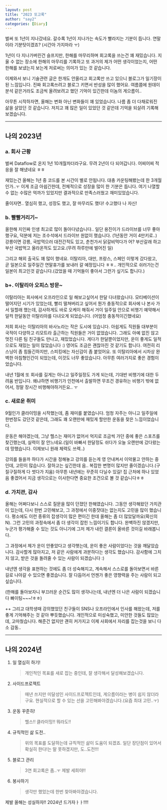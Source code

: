 ```yaml
---
layout: post
title: "2023 또고록"
author: "say2"
categories: [Diary]
---
```


벌써 또 1년이 지나갔네요. 갈수록 1년이 지나가는 속도가 빨라지는 기분이 듭니다. 연말이라 기분탓이겠죠? (시간아 가지마라 ㅜ)

1년이 다 지나가버린건 슬프지만, 한해를 마무리하며 회고록을 쓰는건 꽤 재밌습니다. 지울 수 없는 장소에 한해의 마무리를 기록하고 또 과거의 제가 어떤 생각이었는지, 어떤 한해를 보냈는지 보는게 저로써는 의미가 있는 것 같습니다. 

이제와서 보니 기술관련 글은 한개도 안올리고 회고록만 쓰고 있으니 블로그가 일기장이 된 느낌입니다. 진짜 회고록쓰려고 블로그 키면서 반성을 많이 했어요. 
여름쯤에 원데이 분석 같은거라도 조금씩 올려보려고 했던 기억이 있긴한데 이놈의 게으름이..

아무튼 시작하자면, 올해는 변화 아닌 변화들이 꽤 있었습니다. 나름 좀 더 다채로워진 삶을 살았던 것 같습니다. 저치고 꽤 많은 일이 있었던 것 같은데 기억을 되살려 기록해보겠습니다.

---


## 나의 2023년

### a. 회사 근황

벌써 Dataflow로 온지 1년 10개월차더라구요. 무려 2년이 다 되어갑니다. 어찌어찌 적응을 잘 해냈네요 ㅎㅎ

재밌는건 올해는 1년 중 코드를 본 시간이 별로 안됩니다. 대충 카운팅해봤는데 한 3개월인가..ㅜ 이게 조금 아쉽긴한데, 전체적으로 성장을 많이 한 기분은 듭니다. 여기 나열할 수 없는 수많은 억까가 있었지만 결과적으로 만족스러웠고 재미있었습니다. 

줄이자면.. 열심히 했고, 성장도 했고, 잘 마무리도 했다! 수고했다 나 자신!


### b. 빨빨거리기~

올한해 지인짜 인생 최고로 많이 돌아다녔습니다.. 일단 용진이가 드라이브를 너무 좋아했구요, 덕분에 저는 조수석에서 드라이브 원없이 했습니다. (1년동안 거이 4만키로..) 강릉이면 강릉, 국밥먹으러 대전간적도 있고, 춘천가서 닭갈비먹다가 어? 부산갈래 하고 부산 국밥먹고 올라온적도 있고요.(무려 하루만에 벌어진 일)

그리고 해외 출국도 꽤 많이 했네요. 이탈리아, 대만, 프랑스, 스페인 이렇게 갔다왔고, 곧 일본으로 일주일간 연말휴가를 보내러 갈 예정입니다 ㅎㅎ.. 개인적으로 쉬러가는건 일본이 최고인것 같습니다.(갔었을 때 기억들이 좋아서 그런가 싶기도 합니다.)

### b+. 이탈리아 오피스 방문~

이탈리아는 회사에서 오프라인으로 일 해보고싶어서 한달 다녀왔습니다. 모티베이션이 떨어지던 시기가 있었는데, 빨리 떨쳐버리고 싶어서 뭔가 충동적으로 회사에 나 본사 가서 일할래 했는데, 감사하게도 바로 오케이 해줘서 거이 일주일 안으로 비행기 예약해서 덜컥 한달동안 이탈리아를 다녀오게 되었습니다. (어엄청 충동적이긴했네요)

저희 회사는 이탈리아의 바사노라는 작은 도시에 있습니다. 아쉽게도 직원들 대부분이 국적이 다양하고 리모트라 출근하는 직원들은 거이 없었습니다. 그래도 아예 없진 않고 멋진 다른 팀 친구들도 만나고, 재밌었습니다. 게다가 한달뿐이었지만, 운이 좋게도 일적으로도 재밌는 일이 많았습니다 :) 영어도 조금은 괜찮아진 것 같기도 합니다. 여전히 리스닝이 좀 힘들긴하지만, 스피킹에는 자신감이 좀 붙었어요. 또 이탈리아에서 시차상 완벽한 아침형인간이 되었는데, 이것도 너무 좋았습니다. 아무튼 여러가지로 좋은 경험이었습니다.

내년 1월에 또 회사를 길게는 아니고 일주일정도 가게 되는데, 기대반 비행기에 대한 두려움 반입니다. 왜냐하면 비행기가 인천에서 출발하면 무조건 경유하는 비행기 밖에 없어서, 정말 장시간 비행해야하거든요.. ㅜ



### c. 새로운 취미

9월인가 클라이밍을 시작했는데, 좀 재미를 붙였습니다. 엄청 자주는 아니고 일주일에 한번정도 갔던것 같은데, 그래도 꽤 오랜만에 재밌게 할만한 운동을 찾은 느낌이었습니다. 

운동은 해야겠는데, 그냥 헬스는 재미가 없어서 억지로 조금씩 가던 중에 좋은 스포츠를 찾긴했는데, 실력이 잘 안느네요.(일이 바빠서 한달정도 쉬다가 오늘 오랜만에 갔다왔는데 망했습니다. 이제보니 원래 체력도 쓰렉..)

강의를 들을까 하다가 시간을 정해놓고 강의를 듣는게 영 안내켜서 이악물고 안하는 중인데, 고민이 많습니다. 잘하고는 싶긴한데 음.. 복잡한 변명이 많지만 줄이겠습니다.(구질구질하게 다 썻다가 지움) 아무튼 내년에는 꾸준히 다닐수 있길! 집 근처에 하나 있었음 좋겠어서 지금 생각으로는 이사한다면 중요한 조건으로 볼 것 같습니다ㅎㅎ



### d. 가치관, 감사

올해는 어쩌다보니 스스로 질문을 많이 던졌던 한해였습니다. 그동안 생각해왔던 가치관이 있는데, 다시 한번 고민해보고, 그 과정에서 이중잣대는 없는지도 고민을 많이 했습니다.
평소에도 이런 종류의 잡생각이 많은 편이긴 한데 올해는 좀 더 많았달까요(확신의 N). 그런 고민의 과정속에서 좀 더 생각이 잡힌 느낌이기도 합니다. 완벽하진 않겠지만, 누군가 평가해줄 수 있는 것도 아니기에 그저 제가 내린 결론이 올바른 것이길 바래봅니다.

그 과정에서 제가 운이 안좋았다고 생각햇는데, 운이 좋은 사람이었다는 것을 깨달았습니다. 감사할게 많아지고, 저 같은 사람에게 과분하다는 생각도 했습니다. 감사함에 그치지 않고, 받은 것을 돌려줄 수 있는 사람이 되겠습니다 :)

내년엔 생각을 표현하는 것에도 좀 더 성숙해지고, 계속해서 스스로를 돌아보면서 바른길로 나아갈 수 있으면 좋겠습니다. 잘 다듬어서 언젠가 좋은 영향력을 주는 사람이 되고 싶습니다.

(한해를 돌아보자니 부끄러운 순간도 많이 생각나는데, 내년엔 더 나은 사람이 되겠습니다 빠이팅~~~!ㅎㅎ)

++ 그리고 대학생때 강의했었던 친구들이 SNS나 오프라인에서 인사를 해왔는데, 저를 좋게 기억해주는 것 같아 뿌듯했습니다. 개인적으로 미성숙했고, 미안한 것들도 많았는데, 고마웠습니다. 해준건 없지만 괜히 커가지고 이제 사회에서 자리를 잡는것을 보니 다소 감동..

---

## 나의 2024년

1. 일 열심히 하기!
	> 개인적인 목표를 새로 잡는 중인데, 잘 생각해서 달성해보겠습니다.

2. 사이드프로젝트
	> 매년 쓰지만 미달성인 사이드프로젝트인데, 게으름이라는 병이 쉽지 않더라구요. 현실적으로 할 수 있는 선을 고민해봐야겠습니다.(요즘 최대 고민..ㅜ)

3. 운동 꾸준히!
	> 헬스!! 클라이밍!! 뭐라도!!

4. 규칙적인 삶 도전..
    > 위의 목표를 도달하는데 규칙적인 삶이 도움이 되겠죠. 일단 장단점이 있어서 확실히 한다!는 말 못하겠지만, 도..도전!!!

5. 블로그 관리
	> 3연 회고록은 좀..ㅜ 제발 세희야!!

6. 봉사하기
	> 생각만 했었는데 한번 찾아봐야겠습니다. 


제발 올해는 성실하자!!
2024년 드가자ㅏㅏ!!!!